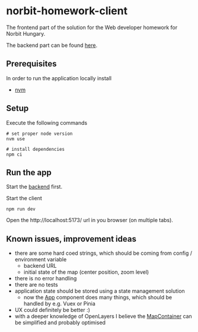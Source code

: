 # norbit-homework-client

The frontend part of the solution for the Web developer homework for Norbit Hungary.

The backend part can be found [here](https://github.com/hawser86/norbit-homework-server).

## Prerequisites

In order to run the application locally install
- [nvm](https://github.com/nvm-sh/nvm)

## Setup

Execute the following commands

```shell
# set proper node version
nvm use

# install dependencies
npm ci
```

## Run the app
Start the [backend](https://github.com/hawser86/norbit-homework-server) first.

Start the client
```shell
npm run dev
```

Open the http://localhost:5173/ url in you browser (on multiple tabs).

## Known issues, improvement ideas
- there are some hard coed strings, which should be coming from config / environment variable
  - backend URL
  - initial state of the map (center position, zoom level)
- there is no error handling
- there are no tests
- application state should be stored using a state management solution
  - now the [App](./src/App.vue) component does many things, which should be handled by e.g. Vuex or Pinia
- UX could definitely be better :)
- with a deeper knowledge of OpenLayers I believe the [MapContainer](./src/components/MapContainer.vue) can be simplified
  and probably optimised
